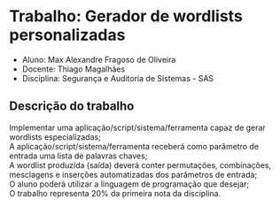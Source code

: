 # Trabalho: Gerador de wordlists personalizadas

* Aluno: Max Alexandre Fragoso de Oliveira
* Docente: Thiago Magalhães
* Disciplina: Segurança e Auditoria de Sistemas - SAS

## Descrição do trabalho
Implementar uma aplicação/script/sistema/ferramenta capaz de gerar wordlists especializadas;  <br>
A aplicação/script/sistema/ferramenta receberá como parâmetro de entrada uma lista de palavras chaves; <br>
A wordlist produzida (saída) deverá conter permutações, combinações, mesclagens e inserções automatizadas dos parâmetros de entrada; <br>
O aluno poderá utilizar a linguagem de programação que desejar; <br>
O trabalho representa 20% da primeira nota da disciplina.
